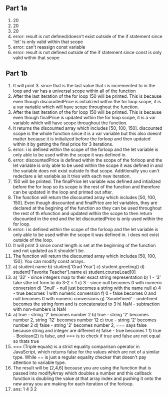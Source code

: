 ## Part 1a
1) 20
2) 20
3) 20
4) error: result is not defined/doesn't exist outside of the if statement since 'let' is only valid within that scope
5) error: can't reassign const variable
6) error: result is not defined outside of the if statement since const is only valid within that scope
## Part 1b
1) It will print 3. since that is the last value that i is incremented to in the loop and var has a universal scope within all of the function
2) After the last iteration of the for loop 150 will be printed. This is because even though discountedPrice is initialized within the for loop scope, it is a var variable which will have scope throughout the function.
3) After the last iteration of the for loop 150 will be printed. This is because even though finalPrice is updated within the for loop scope, it is a var variable which will have scope throughout the function.
4) It returns the discounted array which includes [50, 100, 150]. discounted scope is the whole function since it is a var variable but this also doesnt matter because it is initialized before the forloop and then updated within it by getting the final price for 3 iterations.
5) error: i is defined within the scope of the forloop and the let variable is only able to be used within the scope it was defined in.
6) error: discountedPrice is defined within the scope of the forloop and the let variable is only able to be used within the scope it was defined in and the variable does not exist outside fo that scope. Additionally you can't redeclare a let variable as it tries with each new iteration.
7) 150 will be printed. The finalPrice let variable was defined and intialized before the for loop so its scope is the rest of the function and therefore can be updated in the loop and printed out after.  
8) The function will return the discounted array which includes [50, 100, 150]. Even though discounted and finalPrice are let variables, they are declared at the begining of the function so they can be used throughout the rest of th efunction and updated within the scope to then return discounted in the end and the let discountedPrice is only used within the for loop.
9) error: i is defined within the scope of the forloop and the let variable is only able to be used within the scope it was defined in. i does not exist outside of the loop.
10) It will print 3 since const length is set at the beginning of the function and not updated as it shouldn't be.
11) The function will return the discounted array which includes [50, 100, 150]. You can modify const arrays.
12) 
    a)  student.name
    b)  student['Grad Year']
    c)  student.greeting()
    d)  student['Favorite Teacher'].name
    e)  student.courseLoad[0]
13) 
    a) '32' - since integers map to their exact string representation
    b) 1 - '3' take sthe int form to do 3-2 = 1
    c) 3 - since null becomes 0 with numeric conversion
    d) '3null' - null just becomes a string with the name null
    e) 4 - true becomes 1 with numeric conversion
    f) 0 - false becomes 0 and null becomes 0 with numeric conversions
    g) '3undefined' - undefined becomes the string form and is concatenated to 3
    h) NaN - subtraction with non-numbers is NaN
14) 
    a)  true - string '2' becomes number 2
    b)  true - string '2' becomes number 2, string '12' becomes number 12
    c)  true - string '2' becomes number 2
    d)  false - string '2' becomes number 2, === says false because string and integer are different 
    e)  false - true becomes 1
    f)  true - Boolean(2) is false, and === is to check if true and false are not equal so thats true
15) === (Triple equals) is a strict equality comparison operator in JavaScript, which returns false for the values which are not of a similar type. While == is just a regular equality checker that doesn't pay attention to variable type.
16) The result will be [2,4,6] because you are using the function that is passed into modifyArray which doubles a number and this callback function is doubling the value at that array index and pushing it onto the new array you are making for each iteration of the forloop.
17) ans:
    1
    4
    3
    2
